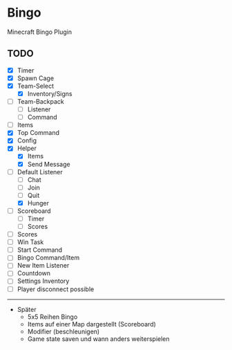 # Bingo
Minecraft Bingo Plugin

## TODO

- [x] Timer
- [x] Spawn Cage 
- [x] Team-Select
  - [x] Inventory/Signs
- [ ] Team-Backpack
  - [ ] Listener
  - [ ] Command
- [ ] Items
- [x] Top Command 
- [x] Config 
- [x] Helper 
  - [x] Items
  - [x] Send Message
- [ ] Default Listener
  - [ ] Chat
  - [ ] Join
  - [ ] Quit
  - [x] Hunger
- [ ] Scoreboard
  - [ ] Timer
  - [ ] Scores
- [ ] Scores 
- [ ] Win Task
- [ ] Start Command
- [ ] Bingo Command/Item
- [ ] New Item Listener
- [ ] Countdown
- [ ] Settings Inventory
- [ ] Player disconnect possible 

---

- Später
  - 5x5 Reihen Bingo
  - Items auf einer Map dargestellt (Scoreboard)
  - Modifier (beschleunigen)
  - Game state saven und wann anders weiterspielen